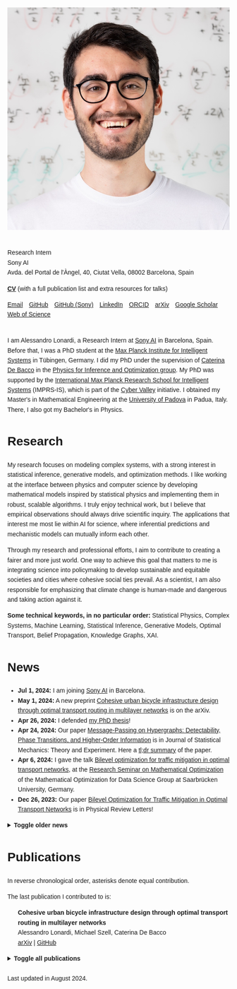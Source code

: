 <style>
  .no-bullet {
  list-style-type: none;
  }
</style>

<head>
    <meta charset="UTF-8">
    <meta name="viewport" content="width=device-width, initial-scale=1.0">
    <title>Alessandro Lonardi - Profile</title>
    <style>
        body {
            font-family: Arial, sans-serif;
            line-height: 1.6;
            margin: 0;
            padding: 20px;
        }
        .container {
            display: flex;
            flex-wrap: wrap;
            align-items: flex-start;
            gap: 20px;
        }
        .image-container {
            flex: 1;
            min-width: 200px;
        }
        .image-container img {
            max-width: 100%;
            height: auto;
        }
        .content-container {
            flex: 1;
            min-width: 300px;
        }
        .links {
            padding: 0;
        }
        .links li {
            display: inline;
            margin-right: 10px;
        }
        @media (max-width: 600px) {
            .container {
                flex-direction: column;
            }
        }
    </style>
</head>
<body>
    <div class="container">
        <div class="image-container">
            <img src="./files/alessandro.jpg" alt="profile" />
        </div>
        <div class="content-container">
            <p>
                Research Intern<br/>
                Sony AI<br/>
                Avda. del Portal de l'Àngel, 40, Ciutat Vella, 08002 Barcelona, Spain
            </p>
            <p>
                <a href="../files/CV_Alessandro_Lonardi.pdf" download><b>CV</b></a> (with a full publication list and extra resources for talks)
            </p>
            <ul class="links">
                <li><a href="mailto:alessandro.lonardi.vr@gmail.com">Email</a></li>
                <li><a href="https://github.com/aleable">GitHub</a></li>
                <li><a href="https://github.com/aleable-sony">GitHub (Sony)</a></li>
                <li><a href="https://www.linkedin.com/in/alonardi/">LinkedIn</a></li>
                <li><a href="https://orcid.org/0000-0003-4866-8088">ORCID</a></li>
                <li><a href="https://arxiv.org/search/?query=Alessandro+Lonardi&searchtype=author&abstracts=show&order=-announced_date_first&size=50">arXiv</a></li>
                <li><a href="https://scholar.google.com/citations?user=KPLxOj0AAAAJ&hl=en&oi=ao">Google Scholar</a></li>
                <li><a href="https://www.webofscience.com/wos/author/record/GYA-1831-2022">Web of Science</a></li>
            </ul>
        </div>
    </div>
</body>

<br/>
I am Alessandro Lonardi, a Research Intern at <a href="https://ai.sony/">Sony AI</a> in Barcelona, Spain. Before that, I was a PhD student at the <a href="https://is.mpg.de/">Max Planck Institute for Intelligent Systems</a> in Tübingen, Germany. I did my PhD under the supervision of <a href="https://cdebacco.com/">Caterina De Bacco</a> in the <a href="https://is.mpg.de/employees?_=1598796063852&action=index&controller=employees&departments=pio&query=&utf8=\%E2\%9C\%93">Physics for Inference and Optimization group</a>. My PhD was supported by the <a href="https://imprs.is.mpg.de">International Max Planck Research School for Intelligent Systems</a> (IMPRS-IS), which is part of the <a href="https://cyber-valley.de/en">Cyber Valley</a> initiative. I obtained my Master's in Mathematical Engineering at the <a href="https://www.unipd.it/en/">University of Padova</a> in Padua, Italy. There, I also got my Bachelor's in Physics.

<h1>Research</h1>

My research focuses on modeling complex systems, with a strong interest in statistical inference, generative models, and optimization methods. I like working at the interface between physics and computer science by developing mathematical models inspired by statistical physics and implementing them in robust, scalable algorithms.
I truly enjoy technical work, but I believe that empirical observations should always drive scientific inquiry. The applications that interest me most lie within AI for science, where inferential predictions and mechanistic models can mutually inform each other.

Through my research and professional efforts, I aim to contribute to creating a fairer and more just world. One way to achieve this goal that matters to me is integrating science into policymaking to develop sustainable and equitable societies and cities where cohesive social ties prevail. As a scientist, I am also responsible for emphasizing that climate change is human-made and dangerous and taking action against it.

<b>Some technical keywords, in no particular order:</b> Statistical Physics, Complex Systems, Machine Learning, Statistical Inference, Generative Models, Optimal Transport, Belief Propagation, Knowledge Graphs, XAI.

<h1>News</h1>

* <b>Jul 1, 2024:</b> I am joining [Sony AI](https://ai.sony/) in Barcelona.
* <b>May 1, 2024:</b> A new preprint <a href="https://arxiv.org/abs/2405.02052">Cohesive urban bicycle infrastructure design through optimal transport routing in multilayer networks</a> is on the arXiv.
* <b>Apr 26, 2024:</b> I defended <a href="https://publikationen.uni-tuebingen.de/xmlui/handle/10900/153202?locale-attribute=en">my PhD thesis</a>!
* <b>Apr 24, 2024:</b> Our paper  <a href="https://iopscience.iop.org/article/10.1088/1742-5468/ad343b">Message-Passing on Hypergraphs: Detectability, Phase Transitions, and Higher-Order Information</a> is in Journal of Statistical Mechanics: Theory and Experiment. Here a <a href="https://www.linkedin.com/feed/update/urn:li:activity:7188845420196884480/">tl;dr summary</a> of the paper.
* <b>Apr 6, 2024:</b> I gave the talk <a href="https://aleable.github.io/files/lonardi2024mop.pdf">Bilevel optimization for traffic mitigation in optimal transport networks</a>, at the <a href="https://www.mop.uni-saarland.de/teaching/MOPResearchSeminar/index.shtml">Research Seminar on Mathematical Optimization</a> of the Mathematical Optimization for Data Science Group at Saarbrücken University, Germany.
* <b>Dec 26, 2023:</b> Our paper <a href="https://journals.aps.org/prl/abstract/10.1103/PhysRevLett.131.267401">Bilevel Optimization for Traffic Mitigation in Optimal Transport Networks</a> is in Physical Review Letters!
<details>
  <summary><b>Toggle older news</b></summary>
<ul>

<br/><li><b>Dec 1, 2023:</b> A new preprint is online: <a href="https://arxiv.org/abs/2312.00708">Message-Passing on Hypergraphs: Detectability, Phase Transitions, and Higher-Order Information</a>. As a symbolic compensation for the emissions generated by our numerical experiments, <a href="https://nickruggeri.github.io/">Nick</a> and I planted a <a href="https://www.treedom.net/en/user/nicolo-ruggeri-7568/trees/ZMG-8DNK">Hyper Mango</a> 🥭.</li>
<li><b>Oct 9, 2023:</b> I do not use Twitter anymore. My social media profile is now <a href="https://www.linkedin.com/in/alonardi/">@alonardi</a> on LinkedIn.</li>
<li><b>Jun 28, 2023:</b> A new preprint is online: <a href="https://arxiv.org/abs/2306.16246">Bilevel Optimization for Traffic Mitigation in Optimal Transport Networks</a>.</li>
<li><b>Jul, 2023:</b> Two talks at <a href="https://netsci2023.wixsite.com/netsci2023">Netsci 2023</a>: Infrastructure adaptation and emergence of loops in network routing with time-dependent loads and Bilevel optimization for flow control in optimal transport networks.</li>
<li><b>Mar 9, 2023:</b> I gave a talk for the <a href="https://sites.google.com/view/netplace/home-page">NetPLACE Seminars</a> series.</li>
<li><b>Feb 3, 2023:</b> Our work <a href="https://journals.aps.org/pre/abstract/10.1103/PhysRevE.107.024302">Infrastructure adaptation and emergence of loops in network routing with time-dependent loads</a> is in Physical Review E!</li>
<li><b>Jan 20, 2023:</b> Our work <a href="https://www.frontiersin.org/articles/10.3389/fphy.2023.1089114/abstract">Immiscible Color Flows in Optimal Transport Networks for Image Classification</a> is in Frontiers in Physics! As a symbolic compensation for the emissions generated by our numerical experiments, <a href="https://diegoabt.github.io/">Diego</a> and I planted a <a href="https://www.treedom.net/en/page/register?id=49Z-KEWX">cocoa tree</a> 🌿.</li>
<li><b>May 6, 2022:</b> Our work <a href="https://www.nature.com/articles/s41598-022-11348-9">Multicommodity routing optimization for engineering networks</a> is in Scientific Reports!</li>
<li><b>May 4, 2022:</b> A new preprint is online: Immiscible Color Flows in Optimal Transport Networks for Image Classification.</li>
<li><b>Dec 21, 2021:</b> A new preprint is online: Infrastructure adaptation and emergence of loops in network routing with time-dependent loads.</li>
<li><b>Oct 13, 2021 - Feb 11, 2022:</b> I am a teaching assistant for the course of <a href="https://github.com/APMLA-2021/APMLA-WS_21-22_material">Advanced Probabilistic Machine Learning and Applications (2022)</a>, at <a href="https://uni-tuebingen.de/universitaet/">University of Tübingen</a>.</li>
<li><b>Oct 4, 2021:</b> Our work <a href="https://journals.aps.org/prresearch/abstract/10.1103/PhysRevResearch.3.043010">Designing optimal networks for multicommodity transport problem</a> is in Physical Review Research!</li>
<li><b>Jul 14, 2021:</b> Our work <a href="https://www.mdpi.com/1999-4893/14/7/189">Optimal Transport in Multilayer Networks for Traffic Flow Optimization</a> has just been published.</li>
<li><b>Apr 19, 2021 - July 31, 2021:</b> I was a teaching assistant for the course Advanced Probabilistic Machine Learning and Applications (2021), at <a href="https://uni-tuebingen.de/universitaet/">University of Tübingen</a>.</li>
<li><b>Feb 12, 2021:</b> I joined the <a href="https://imprs.is.mpg.de">International Max Planck Research School for Intelligent Systems</a>!</li>
</ul>
</details>

<h1>Publications</h1>

In reverse chronological order, asterisks denote equal contribution.

The last publication I contributed to is:

<ul class="no-bullet">
  <li><strong>Cohesive urban bicycle infrastructure design through optimal transport routing in multilayer networks</strong><br/>
  Alessandro Lonardi, Michael Szell, Caterina De Bacco<br/>
  <a href="https://arxiv.org/abs/2405.02052">arXiv</a> | <a href="https://github.com/cdebacco/MultiOT">GitHub</a></li>
</ul>

<details>
<summary><b>Toggle all publications</b></summary>

<br/><ul class="no-bullet">
  <li><strong>Designing Networks with Adaptation Rules and Optimal Transport</strong> (PhD thesis)<br/>Alessandro Lonardi<br/>
  <a href="https://publikationen.uni-tuebingen.de/xmlui/handle/10900/153202?locale-attribute=en">University of Tübingen (2024)</a></li>
</ul>

<ul class="no-bullet">
  <li><strong>Message-Passing on Hypergraphs: Detectability, Phase Transitions, and Higher-Order Information</strong><br/>
  Nicolò Ruggeri*, Alessandro Lonardi*, Caterina De Bacco<br/>
  <a href="https://iopscience.iop.org/article/10.1088/1742-5468/ad343b">Journal of Statistical Mechanics: Theory and Experiment (4), 043403 (2024)</a> | <a href="https://arxiv.org/abs/2312.00708">arXiv</a> | <a href="https://github.com/nickruggeri/hypergraph-message-passing">GitHub</a> | <a href="https://www.treedom.net/en/user/nicolo-ruggeri-7568/trees/ZMG-8DNK">CO₂ compensation</a></li>
</ul>

<ul class="no-bullet">
  <li><strong>Bilevel Optimization for Traffic Mitigation in Optimal Transport Networks</strong><br/>
  Alessandro Lonardi, Caterina De Bacco<br/>
  <a href="https://journals.aps.org/prl/abstract/10.1103/PhysRevLett.131.267401">Physical Review Letters 131, 267401 (2023)</a> | <a href="https://arxiv.org/abs/2306.16246">arXiv</a> | <a href="https://github.com/aleable/BROT">GitHub</a></li>
</ul>

<ul class="no-bullet">
  <li><strong>Immiscible Color Flows in Optimal Transport Networks for Image Classification</strong><br/>
  Alessandro Lonardi*, Diego Baptista*, Caterina De Bacco<br/>
  <a href="https://www.frontiersin.org/articles/10.3389/fphy.2023.1089114/abstract">Frontiers in Physics 11:1089114 (2023)</a> | <a href="https://arxiv.org/abs/2205.02938">arXiv</a> | <a href="https://github.com/aleable/MODI">GitHub</a> | <a href="https://github.com/aleable/MODI/blob/main/misc/POSTER_MODI.pdf">Poster</a> | <a href="https://www.treedom.net/en/page/register?id=49Z-KEWX">CO₂ compensation</a></li>
</ul>

<ul class="no-bullet">
  <li><strong>Infrastructure adaptation and emergence of loops in network routing with time-dependent loads</strong><br/>
  Alessandro Lonardi, Enrico Facca, Mario Putti, Caterina De Bacco<br/>
  <a href="https://journals.aps.org/pre/abstract/10.1103/PhysRevE.107.024302">Physical Review E 107, 024302 (2023)</a> | <a href="https://arxiv.org/abs/2112.10620">arXiv</a> | <a href="https://github.com/aleable/N-STARK">GitHub</a></li>
</ul>

<ul class="no-bullet">
  <li><strong>Multicommodity routing optimization for engineering networks</strong><br/>
  Alessandro Lonardi, Mario Putti, Caterina De Bacco<br/>
  <a href="https://www.nature.com/articles/s41598-022-11348-9">Scientific Reports 12, 7474 (2022)</a> | <a href="https://arxiv.org/abs/2110.06171">arXiv</a> | <a href="https://github.com/aleable/McOpt">GitHub</a></li>
</ul>

<ul class="no-bullet">
  <li><strong>Optimal Transport in Multilayer Networks for Traffic Flow Optimization</strong><br/>
  Abdullahi Adinoyi Ibrahim, Alessandro Lonardi, Caterina De Bacco<br/>
  <a href="https://www.mdpi.com/1999-4893/14/7/189">Algorithms, 14(7), 189 (2021)</a> | <a href="https://arxiv.org/abs/2106.07202">arXiv</a> | <a href="https://github.com/cdebacco/MultiOT">GitHub</a></li>
</ul>

<ul class="no-bullet">
  <li><strong>Designing optimal networks for multicommodity transport problem</strong><br/>
  Alessandro Lonardi, Enrico Facca, Mario Putti, Caterina De Bacco<br/>
  <a href="https://link.aps.org/doi/10.1103/PhysRevResearch.3.043010">Physical Review Research 3, 043010 (2021)</a> | <a href="https://arxiv.org/abs/2010.14377">arXiv</a> | <a href="https://github.com/aleable/McOpt">GitHub</a></li>
</ul>

</details>

<br/>
Last updated in August 2024.
